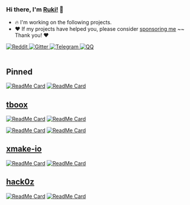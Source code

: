 ### Hi there, I'm [Ruki!](https://tboox.org) 👋

- 🔥 I'm working on the following projects. 
- ❤️ If my projects have helped you, please consider [sponsoring me](https://xmake.io/#/about/sponsor)  ~~ Thank you! ❤️

<a href="https://www.reddit.com/r/tboox/">
  <img src="https://img.shields.io/badge/chat-on%20reddit-ff3f34.svg?style=flat-square" alt="Reddit" />
</a>
<a href="https://gitter.im/tboox/tboox?utm_source=badge&utm_medium=badge&utm_campaign=pr-badge&utm_content=badge">
  <img src="https://img.shields.io/gitter/room/tboox/tboox.svg?style=flat-square&colorB=96c312" alt="Gitter" />
</a>
<a href="https://t.me/tbooxorg">
  <img src="https://img.shields.io/badge/chat-on%20telegram-blue.svg?style=flat-square" alt="Telegram" />
</a>
<a href="https://jq.qq.com/?_wv=1027&k=5hpwWFv">
  <img src="https://img.shields.io/badge/chat-on%20QQ-ff69b4.svg?style=flat-square" alt="QQ" />
</a>

<br />
<br />

## Pinned

[![ReadMe Card](https://github-readme-stats.vercel.app/api/pin/?username=tboox&repo=tbox)](https://github.com/tboox/tbox)
[![ReadMe Card](https://github-readme-stats.vercel.app/api/pin/?username=xmake-io&repo=xmake)](https://github.com/xmake-io/xmake)


## [tboox](https://github.com/tboox)

[![ReadMe Card](https://github-readme-stats.vercel.app/api/pin/?username=tboox&repo=ltui)](https://github.com/tboox/ltui)
[![ReadMe Card](https://github-readme-stats.vercel.app/api/pin/?username=tboox&repo=vm86)](https://github.com/tboox/vm86)

[![ReadMe Card](https://github-readme-stats.vercel.app/api/pin/?username=tboox&repo=gbox)](https://github.com/tboox/gbox)
[![ReadMe Card](https://github-readme-stats.vercel.app/api/pin/?username=tboox&repo=dexbox)](https://github.com/tboox/dexbox)

## [xmake-io](https://github.com/xmake-io)

[![ReadMe Card](https://github-readme-stats.vercel.app/api/pin/?username=xmake-io&repo=xmake-vscode)](https://github.com/xmake-io/xmake-vscode)
[![ReadMe Card](https://github-readme-stats.vercel.app/api/pin/?username=xmake-io&repo=xmake-repo)](https://github.com/xmake-io/xmake-repo)

## [hack0z](https://github.com/hack0z)

[![ReadMe Card](https://github-readme-stats.vercel.app/api/pin/?username=hack0z&repo=luject)](https://github.com/hack0z/luject)
[![ReadMe Card](https://github-readme-stats.vercel.app/api/pin/?username=hack0z&repo=byOpen)](https://github.com/hack0z/byOpen)
